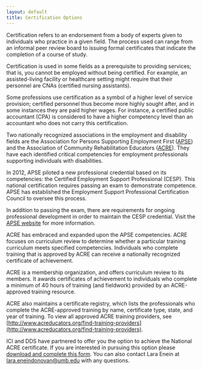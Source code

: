 ```yaml
---
layout: default
title: Certification Options
---
```

Certification refers to an endorsement from a body of experts given to individuals who practice in a given field. The process used can range from an informal peer review board to issuing formal certificates that indicate the completion of a course of study.  

Certification is used in some fields as a prerequisite to providing services; that is, you cannot be employed without being certified. For example, an assisted-living facility or healthcare setting might require that their personnel are CNAs (certified nursing assistants).  

Some professions use certification as a symbol of a higher level of service provision; certified personnel thus become more highly sought after, and in some instances they are paid higher wages. For instance, a certified public accountant (CPA) is considered to have a higher competency level than an accountant who does not carry this certification.  

Two nationally recognized associations in the employment and disability fields are the Association for Persons Supporting Employment First ([APSE](http://www.apse.org/)) and the Association of Community Rehabilitation Educators ([ACRE](http://www.acreducators.org/)). They have each identified critical competencies for employment professionals supporting individuals with disabilities.  

In 2012, APSE piloted a new professional credential based on its competencies: the Certified Employment Support Professional (CESP). This national certification requires passing an exam to demonstrate competence. APSE has established the Employment Support Professional Certification Council to oversee this process.  

In addition to passing the exam, there are requirements for ongoing professional development in order to maintain the CESP credential. Visit the [APSE website](http://www.apse.org/certification/) for more information.  

ACRE has embraced and expanded upon the APSE competencies. ACRE focuses on curriculum review to determine whether a particular training curriculum meets specified competencies. Individuals who complete training that is approved by ACRE can receive a nationally recognized certificate of achievement.  

ACRE is a membership organization, and offers curriculum review to its members. It awards certificates of achievement to individuals who complete a minimum of 40 hours of training (and fieldwork) provided by an ACRE-approved training resource.  

ACRE also maintains a certificate registry, which lists the professionals who complete the ACRE-approved training by name, certificate type, state, and year of training. To view all approved ACRE training providers, see [http://www.acreducators.org/find-training-providers](http://www.acreducators.org/find-training-providers).

ICI and DDS have partnered to offer you the option to achieve the National ACRE certificate.  If you are interested in pursuing this option please <a href="/files/ACRE_DDS Agreement_online.doc">download and complete this form</a>.  You can also contact Lara Enein at <a href="mailto:lara.enein@umb.edu">lara.eneindonovan@umb.edu</a> with any questions.